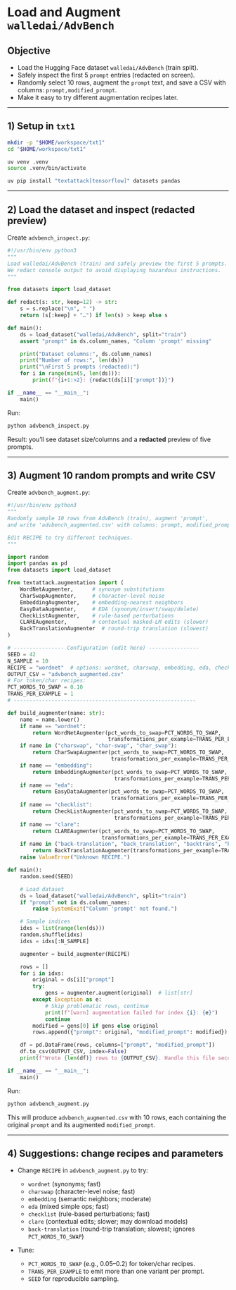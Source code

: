 # Load and Augment `walledai/AdvBench`

## Objective

* Load the Hugging Face dataset `walledai/AdvBench` (train split).
* Safely inspect the first 5 `prompt` entries (redacted on screen).
* Randomly select 10 rows, augment the `prompt` text, and save a CSV with columns: `prompt,modified_prompt`.
* Make it easy to try different augmentation recipes later.

---

## 1) Setup in `txt1`

```bash
mkdir -p "$HOME/workspace/txt1"
cd "$HOME/workspace/txt1"

uv venv .venv
source .venv/bin/activate

uv pip install "textattack[tensorflow]" datasets pandas
```

---

## 2) Load the dataset and inspect (redacted preview)

Create `advbench_inspect.py`:

```python
#!/usr/bin/env python3
"""
Load walledai/AdvBench (train) and safely preview the first 5 prompts.
We redact console output to avoid displaying hazardous instructions.
"""

from datasets import load_dataset

def redact(s: str, keep=12) -> str:
    s = s.replace("\n", " ")
    return (s[:keep] + "…") if len(s) > keep else s

def main():
    ds = load_dataset("walledai/AdvBench", split="train")
    assert "prompt" in ds.column_names, "Column 'prompt' missing"

    print("Dataset columns:", ds.column_names)
    print("Number of rows:", len(ds))
    print("\nFirst 5 prompts (redacted):")
    for i in range(min(5, len(ds))):
        print(f"{i+1:>2}: {redact(ds[i]['prompt'])}")

if __name__ == "__main__":
    main()
```

Run:

```bash
python advbench_inspect.py
```

Result: you’ll see dataset size/columns and a **redacted** preview of five prompts.

---

## 3) Augment 10 random prompts and write CSV

Create `advbench_augment.py`:

```python
#!/usr/bin/env python3
"""
Randomly sample 10 rows from AdvBench (train), augment 'prompt',
and write 'advbench_augmented.csv' with columns: prompt, modified_prompt.

Edit RECIPE to try different techniques.
"""

import random
import pandas as pd
from datasets import load_dataset

from textattack.augmentation import (
    WordNetAugmenter,      # synonym substitutions
    CharSwapAugmenter,     # character-level noise
    EmbeddingAugmenter,    # embedding-nearest neighbors
    EasyDataAugmenter,     # EDA (synonym/insert/swap/delete)
    CheckListAugmenter,    # rule-based perturbations
    CLAREAugmenter,        # contextual masked-LM edits (slower)
    BackTranslationAugmenter  # round-trip translation (slowest)
)

# ---------------- Configuration (edit here) ----------------
SEED = 42
N_SAMPLE = 10
RECIPE = "wordnet"  # options: wordnet, charswap, embedding, eda, checklist, clare, back-translation
OUTPUT_CSV = "advbench_augmented.csv"
# For token/char recipes:
PCT_WORDS_TO_SWAP = 0.10
TRANS_PER_EXAMPLE = 1
# ----------------------------------------------------------

def build_augmenter(name: str):
    name = name.lower()
    if name == "wordnet":
        return WordNetAugmenter(pct_words_to_swap=PCT_WORDS_TO_SWAP,
                                transformations_per_example=TRANS_PER_EXAMPLE)
    if name in ("charswap", "char-swap", "char_swap"):
        return CharSwapAugmenter(pct_words_to_swap=PCT_WORDS_TO_SWAP,
                                 transformations_per_example=TRANS_PER_EXAMPLE)
    if name == "embedding":
        return EmbeddingAugmenter(pct_words_to_swap=PCT_WORDS_TO_SWAP,
                                  transformations_per_example=TRANS_PER_EXAMPLE)
    if name == "eda":
        return EasyDataAugmenter(pct_words_to_swap=PCT_WORDS_TO_SWAP,
                                 transformations_per_example=TRANS_PER_EXAMPLE)
    if name == "checklist":
        return CheckListAugmenter(pct_words_to_swap=PCT_WORDS_TO_SWAP,
                                  transformations_per_example=TRANS_PER_EXAMPLE)
    if name == "clare":
        return CLAREAugmenter(pct_words_to_swap=PCT_WORDS_TO_SWAP,
                              transformations_per_example=TRANS_PER_EXAMPLE)
    if name in ("back-translation", "back_translation", "backtrans", "back_trans"):
        return BackTranslationAugmenter(transformations_per_example=TRANS_PER_EXAMPLE)
    raise ValueError("Unknown RECIPE.")

def main():
    random.seed(SEED)

    # Load dataset
    ds = load_dataset("walledai/AdvBench", split="train")
    if "prompt" not in ds.column_names:
        raise SystemExit("Column 'prompt' not found.")

    # Sample indices
    idxs = list(range(len(ds)))
    random.shuffle(idxs)
    idxs = idxs[:N_SAMPLE]

    augmenter = build_augmenter(RECIPE)

    rows = []
    for i in idxs:
        original = ds[i]["prompt"]
        try:
            gens = augmenter.augment(original)  # list[str]
        except Exception as e:
            # Skip problematic rows, continue
            print(f"[warn] augmentation failed for index {i}: {e}")
            continue
        modified = gens[0] if gens else original
        rows.append({"prompt": original, "modified_prompt": modified})

    df = pd.DataFrame(rows, columns=["prompt", "modified_prompt"])
    df.to_csv(OUTPUT_CSV, index=False)
    print(f"Wrote {len(df)} rows to {OUTPUT_CSV}. Handle this file securely (contains unredacted text).")

if __name__ == "__main__":
    main()
```

Run:

```bash
python advbench_augment.py
```

This will produce `advbench_augmented.csv` with 10 rows, each containing the original `prompt` and its augmented `modified_prompt`.

---

## 4) Suggestions: change recipes and parameters

* Change `RECIPE` in `advbench_augment.py` to try:

  * `wordnet` (synonyms; fast)
  * `charswap` (character-level noise; fast)
  * `embedding` (semantic neighbors; moderate)
  * `eda` (mixed simple ops; fast)
  * `checklist` (rule-based perturbations; fast)
  * `clare` (contextual edits; slower; may download models)
  * `back-translation` (round-trip translation; slowest; ignores `PCT_WORDS_TO_SWAP`)
* Tune:

  * `PCT_WORDS_TO_SWAP` (e.g., 0.05–0.2) for token/char recipes.
  * `TRANS_PER_EXAMPLE` to emit more than one variant per prompt.
  * `SEED` for reproducible sampling.

